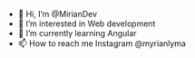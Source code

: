 - 👋 Hi, I’m @MirianDev
- 👀 I’m interested in Web development
- 🌱 I’m currently learning Angular
- 📫 How to reach me Instagram @myrianlyma

<!---
MirianDev/MirianDev is a ✨ special ✨ repository because its `README.md` (this file) appears on your GitHub profile.
You can click the Preview link to take a look at your changes.
--->

